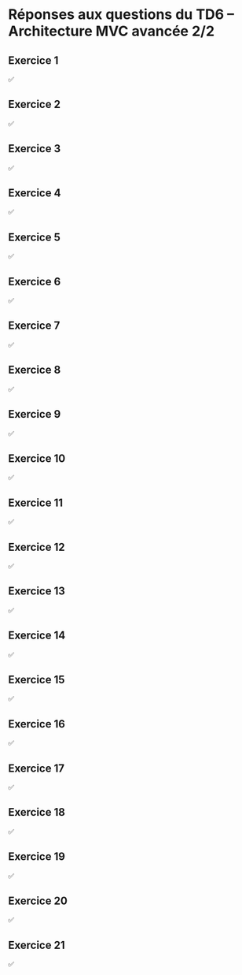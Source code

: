 # Réponses aux questions du TD6 – Architecture MVC avancée 2/2

## Exercice 1
✅

## Exercice 2
✅

## Exercice 3
✅

## Exercice 4
✅

## Exercice 5
✅

## Exercice 6
✅

## Exercice 7
✅

## Exercice 8
✅

## Exercice 9
✅

## Exercice 10
✅

## Exercice 11
✅

## Exercice 12
✅

## Exercice 13
✅

## Exercice 14
✅

## Exercice 15
✅

## Exercice 16
✅

## Exercice 17
✅

## Exercice 18
✅

## Exercice 19
✅

## Exercice 20
✅

## Exercice 21
✅
